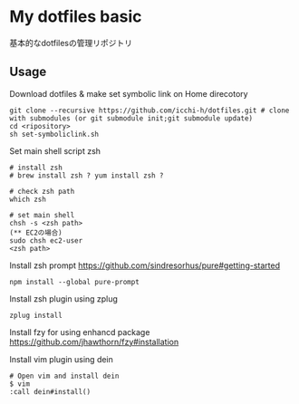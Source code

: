 # My dotfiles basic
基本的なdotfilesの管理リポジトリ

## Usage

Download dotfiles & make set symbolic link on Home direcotory
```
git clone --recursive https://github.com/icchi-h/dotfiles.git # clone with submodules (or git submodule init;git submodule update)
cd <ripository>
sh set-symboliclink.sh
```

Set main shell script zsh
```
# install zsh
# brew install zsh ? yum install zsh ?

# check zsh path
which zsh

# set main shell
chsh -s <zsh path>
(** EC2の場合)
sudo chsh ec2-user
<zsh path>
```

Install zsh prompt
<https://github.com/sindresorhus/pure#getting-started>
```
npm install --global pure-prompt
```

Install zsh plugin using zplug
```
zplug install
```

Install fzy for using enhancd package
<https://github.com/jhawthorn/fzy#installation>


Install vim plugin using dein
```
# Open vim and install dein
$ vim
:call dein#install()
```
